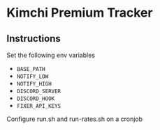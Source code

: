 # Kimchi Premium Tracker
## Instructions

Set the following env variables
- `BASE_PATH`
- `NOTIFY_LOW`
- `NOTIFY_HIGH`
- `DISCORD_SERVER`
- `DISCORD_HOOK`
- `FIXER_API_KEYS`

Configure run.sh and run-rates.sh on a cronjob
